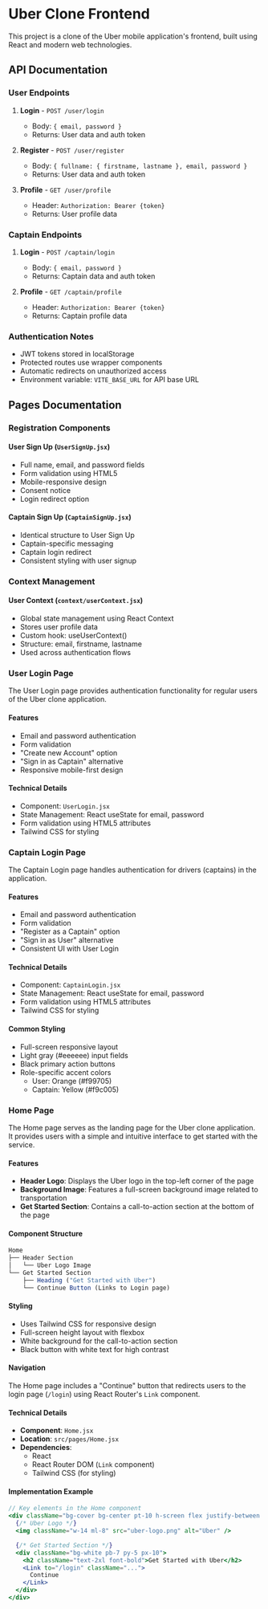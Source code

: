 # Uber Clone Frontend

This project is a clone of the Uber mobile application's frontend, built using React and modern web technologies.

## API Documentation

### User Endpoints

1. **Login** - `POST /user/login`

   - Body: `{ email, password }`
   - Returns: User data and auth token

2. **Register** - `POST /user/register`

   - Body: `{ fullname: { firstname, lastname }, email, password }`
   - Returns: User data and auth token

3. **Profile** - `GET /user/profile`
   - Header: `Authorization: Bearer {token}`
   - Returns: User profile data

### Captain Endpoints

1. **Login** - `POST /captain/login`

   - Body: `{ email, password }`
   - Returns: Captain data and auth token

2. **Profile** - `GET /captain/profile`
   - Header: `Authorization: Bearer {token}`
   - Returns: Captain profile data

### Authentication Notes

- JWT tokens stored in localStorage
- Protected routes use wrapper components
- Automatic redirects on unauthorized access
- Environment variable: `VITE_BASE_URL` for API base URL

## Pages Documentation

### Registration Components

#### User Sign Up (`UserSignUp.jsx`)

- Full name, email, and password fields
- Form validation using HTML5
- Mobile-responsive design
- Consent notice
- Login redirect option

#### Captain Sign Up (`CaptainSignUp.jsx`)

- Identical structure to User Sign Up
- Captain-specific messaging
- Captain login redirect
- Consistent styling with user signup

### Context Management

#### User Context (`context/userContext.jsx`)

- Global state management using React Context
- Stores user profile data
- Custom hook: useUserContext()
- Structure: email, firstname, lastname
- Used across authentication flows

### User Login Page

The User Login page provides authentication functionality for regular users of the Uber clone application.

#### Features

- Email and password authentication
- Form validation
- "Create new Account" option
- "Sign in as Captain" alternative
- Responsive mobile-first design

#### Technical Details

- Component: `UserLogin.jsx`
- State Management: React useState for email, password
- Form validation using HTML5 attributes
- Tailwind CSS for styling

### Captain Login Page

The Captain Login page handles authentication for drivers (captains) in the application.

#### Features

- Email and password authentication
- Form validation
- "Register as a Captain" option
- "Sign in as User" alternative
- Consistent UI with User Login

#### Technical Details

- Component: `CaptainLogin.jsx`
- State Management: React useState for email, password
- Form validation using HTML5 attributes
- Tailwind CSS for styling

#### Common Styling

- Full-screen responsive layout
- Light gray (#eeeeee) input fields
- Black primary action buttons
- Role-specific accent colors
  - User: Orange (#f99705)
  - Captain: Yellow (#f9c005)

### Home Page

The Home page serves as the landing page for the Uber clone application. It provides users with a simple and intuitive interface to get started with the service.

#### Features

- **Header Logo**: Displays the Uber logo in the top-left corner of the page
- **Background Image**: Features a full-screen background image related to transportation
- **Get Started Section**: Contains a call-to-action section at the bottom of the page

#### Component Structure

```jsx
Home
├── Header Section
│   └── Uber Logo Image
└── Get Started Section
    ├── Heading ("Get Started with Uber")
    └── Continue Button (Links to Login page)
```

#### Styling

- Uses Tailwind CSS for responsive design
- Full-screen height layout with flexbox
- White background for the call-to-action section
- Black button with white text for high contrast

#### Navigation

The Home page includes a "Continue" button that redirects users to the login page (`/login`) using React Router's `Link` component.

#### Technical Details

- **Component**: `Home.jsx`
- **Location**: `src/pages/Home.jsx`
- **Dependencies**:
  - React
  - React Router DOM (`Link` component)
  - Tailwind CSS (for styling)

#### Implementation Example

```jsx
// Key elements in the Home component
<div className="bg-cover bg-center pt-10 h-screen flex justify-between flex-col w-full">
  {/* Uber Logo */}
  <img className="w-14 ml-8" src="uber-logo.png" alt="Uber" />

  {/* Get Started Section */}
  <div className="bg-white pb-7 py-5 px-10">
    <h2 className="text-2xl font-bold">Get Started with Uber</h2>
    <Link to="/login" className="...">
      Continue
    </Link>
  </div>
</div>
```
